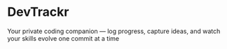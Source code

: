 # DevTrackr
Your private coding companion — log progress, capture ideas, and watch your skills evolve one commit at a time
